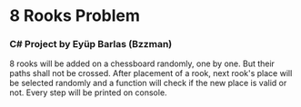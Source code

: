 # 8 Rooks Problem

### C# Project by Eyüp Barlas (Bzzman)

8 rooks will be added on a chessboard randomly, one by one. But their paths shall not be crossed. After placement of a rook, next rook's place will be selected randomly and
a function will check if the new place is valid or not. Every step will be printed on console.
